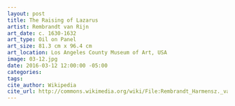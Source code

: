 ```yaml
---
layout: post
title: The Raising of Lazarus
artist: Rembrandt van Rijn
art_date: c. 1630-1632
art_type: Oil on Panel
art_size: 81.3 cm x 96.4 cm
art_location: Los Angeles County Museum of Art, USA
image: 03-12.jpg
date: 2016-03-12 12:00:00 -05:00
categories:
tags:
cite_author: Wikipedia
cite_url: http://commons.wikimedia.org/wiki/File:Rembrandt_Harmensz._van_Rijn_-_The_Raising_of_Lazarus_-_Google_Art_Project.jpg
---
```


